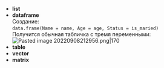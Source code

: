 - **list**  
- **dataframe**  
Создание:  
`data.frame(Name = name, Age = age, Status = is_maried)`  
Получится обычная табличка с тремя переменными:  
![Pasted image 20220908212956.png|170](https://github.com/PolkaDott/Data-Science-Summaries/blob/main/Язык%20R/attachments/Pasted%20image%2020220908212956.png?raw=true)  
- **table**  
- **vector**  
- **matrix**  
